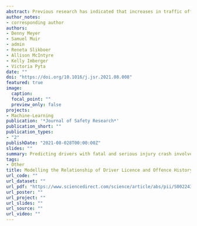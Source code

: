```yaml
---
abstract: Previous research has indicated that increases in traffic offences are linked to increased crash involvement rates, making reductions in offending an appropriate measure for evaluating road safety interventions in the short-term. However, the extent to which traffic offending predicts fatal and serious injury (FSI) crash involvement risk is not well established, prompting this new Victorian (Australia) study.  A preliminary cluster analysis was performed to describe the offence data and assess FSI crash involvement risk for each cluster. While controlling demographic and licensing variables the key traffic offences that predict future FSI crash involvement were identified. The large sample size allowed the use of machine learning methods such as random forests, gradient boosting and Least Absolute Shrinkage and Selection Operator (LASSO) regression.  This was done for the all driver sample and five sometimes overlapping groups of drivers; the young, the elderly, and those with a motorcycle licence, a heavy vehicle licence endorsement and,or a history of licence bans. With the exception of the group of drivers who had a history of bans, offence history significantly improved the accuracy of models predicting future FSI crash involvement using demographic and licensing data, suggesting that traffic offences may be an important factor to consider when analysing FSI crash involvement risk and the effects of road safety countermeasures.  The models are helpful for identifying driver groups to target with further road safety countermeasures and for showing that machine learning methods have an important role to play in research of this nature. This research indicates with whom road safety interventions should particularly be applied. Changes to driver demerit policies to better target offences related to FSI crash involvement and repeat traffic offenders who are at greater risk of FSI crash involvement are recommended. 
author_notes:
- corresponding author 
authors:
- Denny Meyer
- Samuel Muir
- admin
- Reneta Slikboer
- Allison McIntyre
- Kelly Imberger
- Victoria Pyta
date: ""
doi: "https://doi.org/10.1016/j.jsr.2021.08.008"
featured: true
image:
  caption: 
  focal_point: ""
  preview_only: false
projects: 
- Machine-Learning
publication: '*Journal of Safety Research*'
publication_short: ""
publication_types:
- "2"
publishDate: "2021-08-028T00:00:00Z"
slides: ""
summary: Predicting drivers with fatal and serious injury crash involvement using their offence history
tags:
- Other
title: Modelling the Relationship of Driver Licence and Offence History with Fatal and Serious Injury Crash Involvement 
url_code: ""
url_dataset: ""
url_pdf: "https://www.sciencedirect.com/science/article/abs/pii/S0022437521001067"
url_poster: ""
url_project: ""
url_slides: ""
url_source: ""
url_video: ""
---
```



